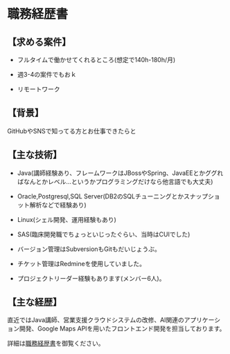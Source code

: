 # 職務経歴書

## 【求める案件】

* フルタイムで働かせてくれるところ(想定で140h-180h/月)

* 週3-4の案件でもおｋ

* リモートワーク

## 【背景】

GitHubやSNSで知ってる方とお仕事できたらと

## 【主な技術】

* Java(講師経験あり、フレームワークはJBossやSpring、JavaEEとかググればなんとかレベル…というかプログラミングだけなら他言語でも大丈夫)

* Oracle,Postgresql,SQL Server(DB2のSQLチューニングとかスナップショット解析などで経験あり)  

* Linux(シェル開発、運用経験もあり)  

* SAS(臨床開発職でちょっといじったぐらい、当時はCUIでした)  

* バージョン管理はSubversionもGitもだいじょうぶ。  

* チケット管理はRedmineを使用していました。

* プロジェクトリーダー経験もあります(メンバー6人)。

## 【主な経歴】

直近ではJava講師、営業支援クラウドシステムの改修、AI関連のアプリケーション開発、Google Maps APIを用いたフロントエンド開発を担当しております。

詳細は[職務経歴書](https://github.com/doraiso/work/blob/master/%E8%81%B7%E5%8B%99%E7%B5%8C%E6%AD%B4%E6%9B%B8.pdf)を御覧ください。
